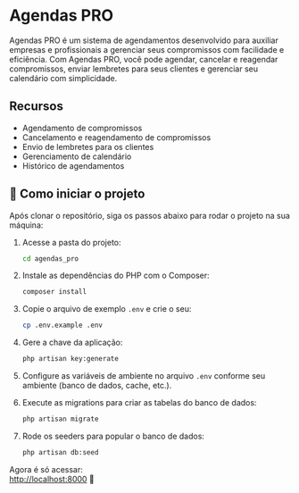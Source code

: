 # Agendas PRO

Agendas PRO é um sistema de agendamentos desenvolvido para auxiliar empresas e profissionais a gerenciar seus compromissos com facilidade e eficiência. Com Agendas PRO, você pode agendar, cancelar e reagendar compromissos, enviar lembretes para seus clientes e gerenciar seu calendário com simplicidade.

## Recursos

- Agendamento de compromissos
- Cancelamento e reagendamento de compromissos
- Envio de lembretes para os clientes
- Gerenciamento de calendário
- Histórico de agendamentos

## 🚀 Como iniciar o projeto

Após clonar o repositório, siga os passos abaixo para rodar o projeto na sua máquina:

1. Acesse a pasta do projeto:
   ```bash
   cd agendas_pro
   ```

2. Instale as dependências do PHP com o Composer:
   ```bash
   composer install
   ```

3. Copie o arquivo de exemplo `.env` e crie o seu:
   ```bash
   cp .env.example .env
   ```

4. Gere a chave da aplicação:
   ```bash
   php artisan key:generate
   ```

5. Configure as variáveis de ambiente no arquivo `.env` conforme seu ambiente (banco de dados, cache, etc.).

6. Execute as migrations para criar as tabelas do banco de dados:
   ```bash
   php artisan migrate
   ```

7. Rode os seeders para popular o banco de dados:
   ```bash
   php artisan db:seed
   ```
   
Agora é só acessar:  
[http://localhost:8000](http://localhost:8000) 🚀

